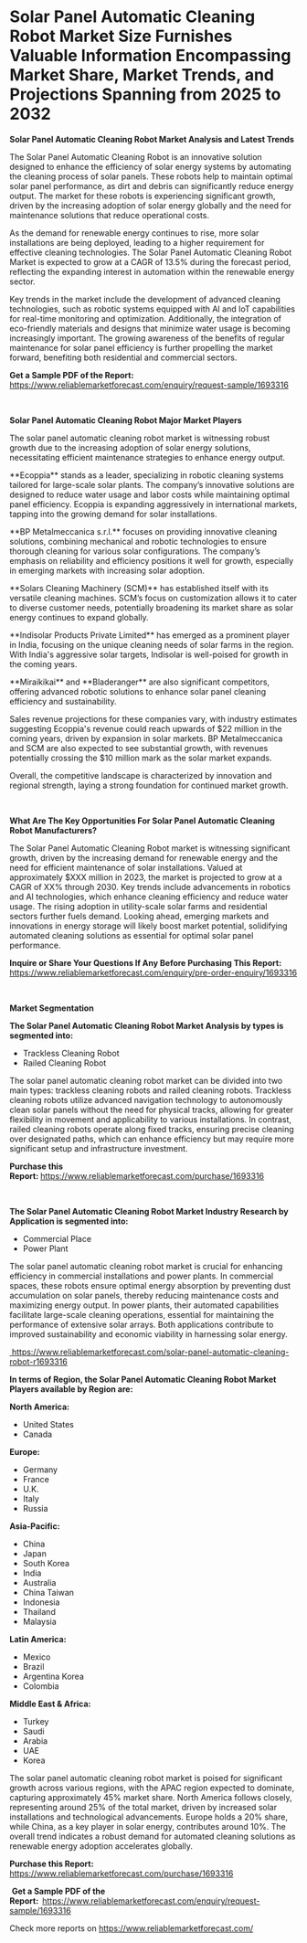 <p><h1>Solar Panel Automatic Cleaning Robot Market Size Furnishes Valuable Information Encompassing Market Share, Market Trends, and Projections Spanning from 2025 to 2032</h1></p><p><strong>Solar Panel Automatic Cleaning Robot Market Analysis and Latest Trends</strong></p>
<p><p>The Solar Panel Automatic Cleaning Robot is an innovative solution designed to enhance the efficiency of solar energy systems by automating the cleaning process of solar panels. These robots help to maintain optimal solar panel performance, as dirt and debris can significantly reduce energy output. The market for these robots is experiencing significant growth, driven by the increasing adoption of solar energy globally and the need for maintenance solutions that reduce operational costs.</p><p>As the demand for renewable energy continues to rise, more solar installations are being deployed, leading to a higher requirement for effective cleaning technologies. The Solar Panel Automatic Cleaning Robot Market is expected to grow at a CAGR of 13.5% during the forecast period, reflecting the expanding interest in automation within the renewable energy sector. </p><p>Key trends in the market include the development of advanced cleaning technologies, such as robotic systems equipped with AI and IoT capabilities for real-time monitoring and optimization. Additionally, the integration of eco-friendly materials and designs that minimize water usage is becoming increasingly important. The growing awareness of the benefits of regular maintenance for solar panel efficiency is further propelling the market forward, benefiting both residential and commercial sectors.</p></p>
<p><strong>Get a Sample PDF of the Report:&nbsp;</strong> <a href="https://www.reliablemarketforecast.com/enquiry/request-sample/1693316?utm_campaign=3454&utm_medium=2&utm_source=Github&utm_content=ia&utm_term=10042025&utm_id=solar-panel-automatic-cleaning-robot">https://www.reliablemarketforecast.com/enquiry/request-sample/1693316</a></p>
<p>&nbsp;</p>
<p><strong>Solar Panel Automatic Cleaning Robot Major Market Players</strong></p>
<p><p>The solar panel automatic cleaning robot market is witnessing robust growth due to the increasing adoption of solar energy solutions, necessitating efficient maintenance strategies to enhance energy output.</p><p>**Ecoppia** stands as a leader, specializing in robotic cleaning systems tailored for large-scale solar plants. The company’s innovative solutions are designed to reduce water usage and labor costs while maintaining optimal panel efficiency. Ecoppia is expanding aggressively in international markets, tapping into the growing demand for solar installations.</p><p>**BP Metalmeccanica s.r.l.** focuses on providing innovative cleaning solutions, combining mechanical and robotic technologies to ensure thorough cleaning for various solar configurations. The company’s emphasis on reliability and efficiency positions it well for growth, especially in emerging markets with increasing solar adoption.</p><p>**Solars Cleaning Machinery (SCM)** has established itself with its versatile cleaning machines. SCM’s focus on customization allows it to cater to diverse customer needs, potentially broadening its market share as solar energy continues to expand globally.</p><p>**Indisolar Products Private Limited** has emerged as a prominent player in India, focusing on the unique cleaning needs of solar farms in the region. With India's aggressive solar targets, Indisolar is well-poised for growth in the coming years.</p><p>**Miraikikai** and **Bladeranger** are also significant competitors, offering advanced robotic solutions to enhance solar panel cleaning efficiency and sustainability.</p><p>Sales revenue projections for these companies vary, with industry estimates suggesting Ecoppia's revenue could reach upwards of $22 million in the coming years, driven by expansion in solar markets. BP Metalmeccanica and SCM are also expected to see substantial growth, with revenues potentially crossing the $10 million mark as the solar market expands.</p><p>Overall, the competitive landscape is characterized by innovation and regional strength, laying a strong foundation for continued market growth.</p></p>
<p>&nbsp;</p>
<p><strong>What Are The Key Opportunities For Solar Panel Automatic Cleaning Robot Manufacturers?</strong></p>
<p><p>The Solar Panel Automatic Cleaning Robot market is witnessing significant growth, driven by the increasing demand for renewable energy and the need for efficient maintenance of solar installations. Valued at approximately $XXX million in 2023, the market is projected to grow at a CAGR of XX% through 2030. Key trends include advancements in robotics and AI technologies, which enhance cleaning efficiency and reduce water usage. The rising adoption in utility-scale solar farms and residential sectors further fuels demand. Looking ahead, emerging markets and innovations in energy storage will likely boost market potential, solidifying automated cleaning solutions as essential for optimal solar panel performance.</p></p>
<p><strong>Inquire or Share Your Questions If Any Before Purchasing This Report:</strong> <a href="https://www.reliablemarketforecast.com/enquiry/pre-order-enquiry/1693316?utm_campaign=3454&utm_medium=2&utm_source=Github&utm_content=ia&utm_term=10042025&utm_id=solar-panel-automatic-cleaning-robot">https://www.reliablemarketforecast.com/enquiry/pre-order-enquiry/1693316</a></p>
<p>&nbsp;</p>
<p><strong>Market Segmentation</strong></p>
<p><strong>The Solar Panel Automatic Cleaning Robot Market Analysis by types is segmented into:</strong></p>
<p><ul><li>Trackless Cleaning Robot</li><li>Railed Cleaning Robot</li></ul></p>
<p><p>The solar panel automatic cleaning robot market can be divided into two main types: trackless cleaning robots and railed cleaning robots. Trackless cleaning robots utilize advanced navigation technology to autonomously clean solar panels without the need for physical tracks, allowing for greater flexibility in movement and applicability to various installations. In contrast, railed cleaning robots operate along fixed tracks, ensuring precise cleaning over designated paths, which can enhance efficiency but may require more significant setup and infrastructure investment.</p></p>
<p><strong>Purchase this Report:&nbsp;</strong><a href="https://www.reliablemarketforecast.com/purchase/1693316?utm_campaign=3454&utm_medium=2&utm_source=Github&utm_content=ia&utm_term=10042025&utm_id=solar-panel-automatic-cleaning-robot">https://www.reliablemarketforecast.com/purchase/1693316</a></p>
<p>&nbsp;</p>
<p><strong>The Solar Panel Automatic Cleaning Robot Market Industry Research by Application is segmented into:</strong></p>
<p><ul><li>Commercial Place</li><li>Power Plant</li></ul></p>
<p><p>The solar panel automatic cleaning robot market is crucial for enhancing efficiency in commercial installations and power plants. In commercial spaces, these robots ensure optimal energy absorption by preventing dust accumulation on solar panels, thereby reducing maintenance costs and maximizing energy output. In power plants, their automated capabilities facilitate large-scale cleaning operations, essential for maintaining the performance of extensive solar arrays. Both applications contribute to improved sustainability and economic viability in harnessing solar energy.</p></p>
<p><a href="https://www.reliablemarketforecast.com/solar-panel-automatic-cleaning-robot-r1693316?utm_campaign=3454&utm_medium=2&utm_source=Github&utm_content=ia&utm_term=10042025&utm_id=solar-panel-automatic-cleaning-robot">&nbsp;https://www.reliablemarketforecast.com/solar-panel-automatic-cleaning-robot-r1693316</a></p>
<p><strong>In terms of Region, the Solar Panel Automatic Cleaning Robot Market Players available by Region are:</strong></p>
<p>
    <p> <strong> North America: </strong>
        <ul>
            <li>United States</li>
            <li>Canada</li>
        </ul>
        </p> 
    <p> <strong> Europe: </strong>
        <ul>
            <li>Germany</li>
            <li>France</li>
            <li>U.K.</li>
            <li>Italy</li>
            <li>Russia</li>
        </ul>
        </p> 
    <p> <strong> Asia-Pacific: </strong>
        <ul>
            <li>China</li>
            <li>Japan</li>
            <li>South Korea</li>
            <li>India</li>
            <li>Australia</li>
            <li>China Taiwan</li>
            <li>Indonesia</li>
            <li>Thailand</li>
            <li>Malaysia</li>
        </ul>
        </p> 
    <p> <strong> Latin America: </strong>
        <ul>
            <li>Mexico</li>
            <li>Brazil</li>
            <li>Argentina Korea</li>
            <li>Colombia</li>
        </ul>
        </p> 
    <p> <strong> Middle East & Africa: </strong>
        <ul>
            <li>Turkey</li>
            <li>Saudi</li>
            <li>Arabia</li>
            <li>UAE</li>
            <li>Korea</li>
        </ul>
    </p>
    </p>
<p><p>The solar panel automatic cleaning robot market is poised for significant growth across various regions, with the APAC region expected to dominate, capturing approximately 45% market share. North America follows closely, representing around 25% of the total market, driven by increased solar installations and technological advancements. Europe holds a 20% share, while China, as a key player in solar energy, contributes around 10%. The overall trend indicates a robust demand for automated cleaning solutions as renewable energy adoption accelerates globally.</p></p>
<p><strong>Purchase this Report: </strong><a href="https://www.reliablemarketforecast.com/purchase/1693316?utm_campaign=3454&utm_medium=2&utm_source=Github&utm_content=ia&utm_term=10042025&utm_id=solar-panel-automatic-cleaning-robot">https://www.reliablemarketforecast.com/purchase/1693316</a></p>
<p>&nbsp;<strong>Get a Sample PDF of the Report:&nbsp;&nbsp;</strong><a href="https://www.reliablemarketforecast.com/enquiry/request-sample/1693316?utm_campaign=3454&utm_medium=2&utm_source=Github&utm_content=ia&utm_term=10042025&utm_id=solar-panel-automatic-cleaning-robot">https://www.reliablemarketforecast.com/enquiry/request-sample/1693316</a></p>
<p><strong></strong></p>
<p>Check more reports on <a href="https://www.reliablemarketforecast.com/?utm_campaign=3454&utm_medium=2&utm_source=Github&utm_content=ia&utm_term=10042025&utm_id=solar-panel-automatic-cleaning-robot">https://www.reliablemarketforecast.com/</a></p>